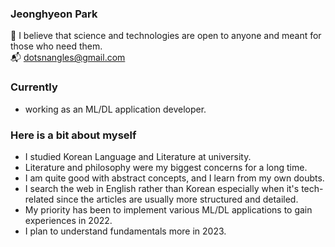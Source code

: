 ### Jeonghyeon Park

:pray: I believe that science and technologies are open to anyone and meant for those who need them.  
:mailbox_with_mail: dotsnangles@gmail.com  


### Currently

- working as an ML/DL application developer.


### Here is a bit about myself

- I studied Korean Language and Literature at university.
- Literature and philosophy were my biggest concerns for a long time.
- I am quite good with abstract concepts, and I learn from my own doubts.
- I search the web in English rather than Korean especially when it's tech-related since the articles are usually more structured and detailed.
- My priority has been to implement various ML/DL applications to gain experiences in 2022.
- I plan to understand fundamentals more in 2023.
